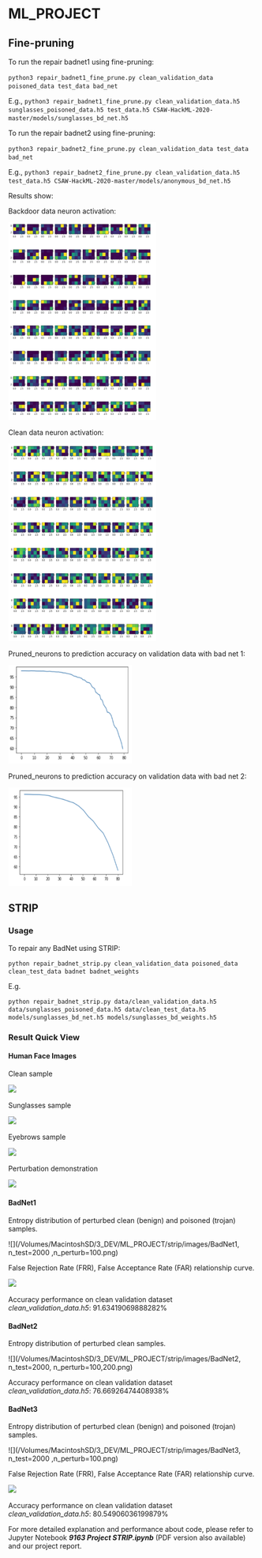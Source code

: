 # ML_PROJECT

## Fine-pruning
To run the repair badnet1 using fine-pruning:

`python3 repair_badnet1_fine_prune.py clean_validation_data poisoned_data test_data bad_net`

E.g., `python3 repair_badnet1_fine_prune.py clean_validation_data.h5 sunglasses_poisoned_data.h5 test_data.h5 CSAW-HackML-2020-master/models/sunglasses_bd_net.h5`

To run the repair badnet2 using fine-pruning:

`python3 repair_badnet2_fine_prune.py clean_validation_data test_data bad_net`

E.g., `python3 repair_badnet2_fine_prune.py clean_validation_data.h5 test_data.h5 CSAW-HackML-2020-master/models/anonymous_bd_net.h5`

Results show:

Backdoor data neuron activation:

<img src="images/backdoorede%20data%20neuron%20activation.png" width="300" height="400">

Clean data neuron activation:

<img src="images/clean%20data%20neuron%20activation.png" width="300" height="400">

Pruned_neurons to prediction accuracy on validation data with bad net 1:

<img src="images/bd_net1_acc.png" width="250" height="200">

Pruned_neurons to prediction accuracy on validation data with bad net 2:

<img src="images/bd_net2_acc.png" width="250" height="200">

## STRIP

### Usage

To repair any BadNet using STRIP:

```shell
python repair_badnet_strip.py clean_validation_data poisoned_data clean_test_data badnet badnet_weights
```

E.g.

```shell
python repair_badnet_strip.py data/clean_validation_data.h5 data/sunglasses_poisoned_data.h5 data/clean_test_data.h5 models/sunglasses_bd_net.h5 models/sunglasses_bd_weights.h5
```

### Result Quick View

#### Human Face Images

Clean sample

![](/Volumes/MacintoshSD/3_DEV/ML_PROJECT/strip/images/Sample_Clean.png)

Sunglasses sample

![](/Volumes/MacintoshSD/3_DEV/ML_PROJECT/strip/images/Sample_Sunglasses.png)

Eyebrows sample

![](/Volumes/MacintoshSD/3_DEV/ML_PROJECT/strip/images/Sample_Eyebrows.png)

Perturbation demonstration

![](/Volumes/MacintoshSD/3_DEV/ML_PROJECT/strip/images/Sample_Perturbation.png)

#### BadNet1

Entropy distribution of perturbed clean (benign) and poisoned (trojan) samples.

![](/Volumes/MacintoshSD/3_DEV/ML_PROJECT/strip/images/BadNet1, n_test=2000 ,n_perturb=100.png)

False Rejection Rate (FRR), False Acceptance Rate (FAR) relationship curve.

![](/Volumes/MacintoshSD/3_DEV/ML_PROJECT/strip/images/FAR_FRR_BadNet1.png)

Accuracy performance on clean validation dataset *clean_validation_data.h5*: 91.63419069888282%

#### BadNet2

Entropy distribution of perturbed clean samples.

![](/Volumes/MacintoshSD/3_DEV/ML_PROJECT/strip/images/BadNet2, n_test=2000, n_perturb=100,200.png)

Accuracy performance on clean validation dataset *clean_validation_data.h5*: 76.66926474408938%

#### BadNet3

Entropy distribution of perturbed clean (benign) and poisoned (trojan) samples.

![](/Volumes/MacintoshSD/3_DEV/ML_PROJECT/strip/images/BadNet3, n_test=2000 ,n_perturb=100.png)

False Rejection Rate (FRR), False Acceptance Rate (FAR) relationship curve.

![](/Volumes/MacintoshSD/3_DEV/ML_PROJECT/strip/images/FAR_FRR_BadNet3.png)

Accuracy performance on clean validation dataset *clean_validation_data.h5*: 80.54906036199879%

For more detailed explanation and performance about code, please refer to Jupyter Notebook ***9163 Project STRIP.ipynb*** (PDF version also available) and our project report.